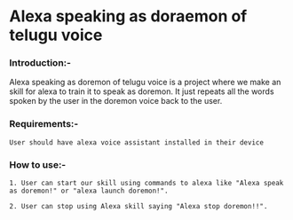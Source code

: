 # Alexa speaking as doraemon of telugu voice

### Introduction:-
Alexa speaking as doremon of telugu voice is a project where we make an skill for alexa to train it to speak as doremon. It just repeats all the words spoken by the user in the doremon voice back to the user. 

### Requirements:- 
	User should have alexa voice assistant installed in their device 
	
### How to use:-
    1. User can start our skill using commands to alexa like "Alexa speak as doremon!" or "alexa launch doremon!".
    
    2. User can stop using Alexa skill saying "Alexa stop doremon!!".
